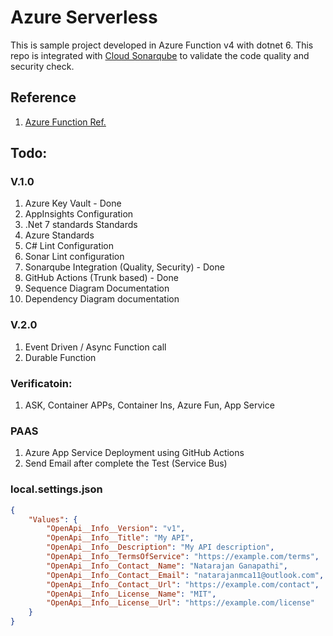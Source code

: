 # Azure Serverless
This is sample project developed in Azure Function v4 with dotnet 6. This repo is integrated with [Cloud Sonarqube](https://sonarcloud.io/summary/new_code?id=natarajanganapathi_AzureServerless) to validate the code quality and security check. 


## Reference

1. [Azure Function Ref.](https://github.com/MicrosoftDocs/azure-docs/blob/main/articles/azure-functions/create-first-function-cli-csharp.md)


## Todo:

### V.1.0

1. Azure Key Vault - Done
2. AppInsights Configuration 
3. .Net 7 standards Standards
4. Azure Standards
5. C# Lint Configuration 
6. Sonar Lint configuration 
7. Sonarqube Integration (Quality, Security) - Done
8. GitHub Actions (Trunk based) - Done
9. Sequence Diagram Documentation
10. Dependency Diagram documentation

### V.2.0

1. Event Driven / Async Function call
2. Durable Function

### Verificatoin:

1.  ASK, Container APPs, Container Ins, Azure Fun, App Service

### PAAS

1. Azure App Service Deployment using GitHub Actions
2. Send Email after complete the Test (Service Bus)

### local.settings.json

```json
{
    "Values": {
        "OpenApi__Info__Version": "v1",
        "OpenApi__Info__Title": "My API",
        "OpenApi__Info__Description": "My API description",
        "OpenApi__Info__TermsOfService": "https://example.com/terms",
        "OpenApi__Info__Contact__Name": "Natarajan Ganapathi",
        "OpenApi__Info__Contact__Email": "natarajanmca11@outlook.com",
        "OpenApi__Info__Contact__Url": "https://example.com/contact", 
        "OpenApi__Info__License__Name": "MIT",
        "OpenApi__Info__License__Url": "https://example.com/license"
    }
}
```
